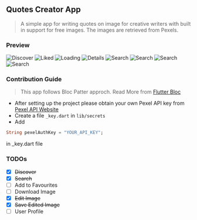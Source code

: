 ## Quotes Creator App
> A simple app for writing quotes on image for creative writers with built in support for free images. The images are retrieved from Pexels.

### Preview

![Discover](screenshots/discover.PNG "Discover")
![Liked](screenshots/liked.PNG "Liked")
![Loading](screenshots/loading.PNG "Loading")
![Details](screenshots/details.PNG "Details")
![Search](screenshots/search_uninit.PNG "Search")
![Search](screenshots/search_field.PNG "Search")
![Search](screenshots/search_result.PNG "Search")
![Search](screenshots/saved_search.PNG "Search")

### Contribution Guide

> This app follows Bloc Patter approch. Read More from [Flutter Bloc](https://bloclibrary.dev/#/architecture "Flutter Bloc")

- After setting up the project please obtain your own Pexel API key from [Pexel API Website](https://www.pexels.com/api/ "Pexel API Website")
- Create a file ```_key.dart``` in ```lib/secrets```
- Add
```dart
String pexelAuthKey = "YOUR_API_KEY";
```
in _key.dart file

### TODOs

- [x] ~~Discover~~
- [x] ~~Search~~
- [ ] Add to Favourites
- [ ] Download Image
- [x] ~~Edit Image~~
- [x] ~~Save Edited Image~~
- [ ] User Profile

